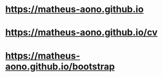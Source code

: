 # https://matheus-aono.github.io

# https://matheus-aono.github.io/cv

# https://matheus-aono.github.io/bootstrap
